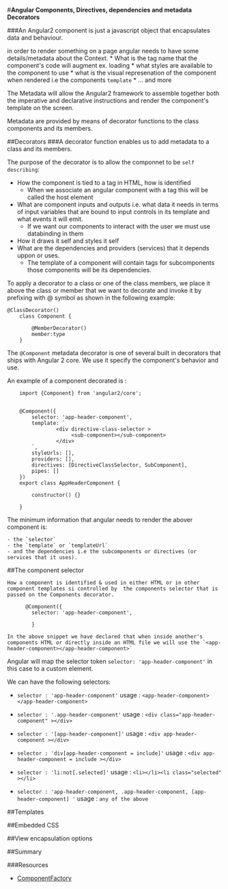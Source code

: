 #**Angular Components, Directives, dependencies and metadata Decorators**

###An Angular2 component is just a javascript object that encapsulates data and behaviour. 

in order to render something on a page angular needs to have some details/metadata about the Context.
    *  What is the tag name that the component's code will augment ex. <app>loading</app>
    *  what styles are available to the component to use
    *  what is the visual represenation of the component when rendered i.e the components `template`
    * ... and more
    
    
 The Metadata will allow the Angular2 framework to assemble together both the imperative and declarative instructions 
 and render the component's template on the screen.
 
 
 Metadata are provided by means of decorator functions to the class components and its members. 
 
##Decorators
###A decorator function enables us to add metadata to a class and its members.

The purpose of the decorator is to allow the componnet to be `self describing`:

* How the component is tied to a tag in HTML, how is identified <contact></contact>
    * When we associate an angular component with a tag this will be called the host element 
* What are component inputs and outputs i.e. what data it needs in terms of input variables that are bound to input controls in its template and what events it will emit.
    * If we want our components to interact with the user we must use databinding in them
* How it draws it self and styles it self
* What are the dependencies and providers (services) that it depends uppon or uses. 
    * The template of a component will contain tags for subcomponents those components will be its dependencies. 

To apply a decorator to a class or one of the class members, 
we place it above the class or member that we want to decorate and invoke
it by prefixing with @ symbol as shown in the following example:

    @ClassDecorator()
        class Component {
            
            @MemberDecorator()
            member:type
        }
    
The `@Component` metadata decorator is one of several built in decorators that ships with
Angular 2 core. We use it specify the component's behavior and use.


An example of a component decorated is :

   
        import {Component} from 'angular2/core';


        @Component({
            selector: 'app-header-component',
            template: `
                    <div directive-class-selector >
                         <sub-component></sub-component>
                    </div>                 
            `,
            styleUrls: [],
            providers: [],
            directives: [DirectiveClassSelector, SubComponent],
            pipes: []
        })
        export class AppHeaderComponent {

            constructor() {}

        }
        
The minimum information that angular needs to render the abover component is:

    - the `selector`
    - the `template` or `templateUrl` 
    - and the dependencies i.e the subcomponents or directives (or services that it uses).      
    
    
##The component selector
    
    How a component is identified & used in either HTML or in other component templates si controlled by  the components selector that is passed on the Components decorator.
    
          @Component({
            selector: 'app-header-component',
            
            }
            
    In the above snippet we have declared that when inside another's components HTML or directly inside an HTML file we will use the `<app-header-component></app-header-component>`  

Angular will map the selector token `selector: 'app-header-component'` in this case to a custom element.

We can have the following selectors:

* `selector : 'app-header-component'`   usage : `<app-header-component></app-header-component>`

* `selector : '.app-header-component'`   usage : `<div class="app-header-component" ></div>`

* `selector : '[app-header-component]'`   usage : `<div app-header-component ></div>`

* `selector : 'div[app-header-component = include]'`   usage : `<div app-header-component = include ></div>`

* `selector : 'li:not[.selected]'`   usage : `<li></li><li class="selected" ></li>`

* `selector : 'app-header-component, .app-header-component, [app-header-component] '`   usage : `any of the above`


##Templates

##Embedded CSS

##View encapsulation options

##Summary

###Resources

- [ComponentFactory](https://angular.io/docs/ts/latest/api/core/ComponentFactory-interface.html)
